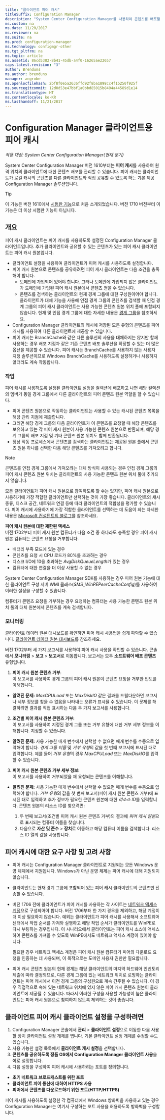 ```yaml
---
title: "클라이언트 피어 캐시"
titleSuffix: Configuration Manager
description: "System Center Configuration Manager를 사용하여 콘텐츠를 배포할 때는 클라이언트 콘텐츠 원본 위치에 대해 피어 캐시를 사용합니다."
ms.custom: na
ms.date: 11/20/2017
ms.reviewer: na
ms.suite: na
ms.prod: configuration-manager
ms.technology: configmgr-other
ms.tgt_pltfrm: na
ms.topic: article
ms.assetid: 86cd5382-8b41-45db-a4f0-16265ae22657
caps.latest.revision: "3"
author: Brenduns
ms.author: brenduns
manager: angrobe
ms.openlocfilehash: 2bf8f0e5a2636ffd92f8ba1898cc4f1b250f925f
ms.sourcegitcommit: 12d0d53e47bbf1a0bbd85015b8404a44589d1e14
ms.translationtype: HT
ms.contentlocale: ko-KR
ms.lasthandoff: 11/21/2017
---
```

# <a name="peer-cache-for-configuration-manager-clients"></a>Configuration Manager 클라이언트용 피어 캐시

*적용 대상: System Center Configuration Manager(현재 분기)*

System Center Configuration Manager 버전 1610부터는 **피어 캐시**를 사용하여 원격 위치의 클라이언트에 대한 콘텐츠 배포를 관리할 수 있습니다. 피어 캐시는 클라이언트가 로컬 캐시의 콘텐츠를 다른 클라이언트와 직접 공유할 수 있도록 하는 기본 제공 Configuration Manager 솔루션입니다.   

> [!TIP]  
> 이 기능은 버전 1610에서 [시험판 기능](/sccm/core/servers/manage/pre-release-features)으로 처음 소개되었습니다. 버전 1710 버전부터 이 기능은 더 이상 시험판 기능이 아닙니다.

## <a name="overview"></a>개요
피어 캐시 클라이언트는 피어 캐시를 사용하도록 설정된 Configuration Manager 클라이언트입니다. 추가 클라이언트와 공유할 수 있는 콘텐츠가 있는 피어 캐시 클라이언트는 피어 캐시 원본입니다.
 -  클라이언트 설정을 사용하여 클라이언트가 피어 캐시를 사용하도록 설정합니다.
 -  피어 캐시 원본으로 콘텐츠를 공유하려면 피어 캐시 클라이언트는 다음 조건을 충족해야 합니다.
    -  도메인에 가입되어 있어야 합니다. 그러나 도메인에 가입되지 않은 클라이언트가 도메인에 가입된 피어 캐시 원본에서 콘텐츠 얻을 수 있습니다.
    -  콘텐츠를 검색하는 클라이언트의 현재 경계 그룹에 대한 구성원이어야 합니다. 클라이언트가 대체 기능을 사용해 인접 경계 그룹의 콘텐츠를 검색할 때 인접 경계 그룹의 피어 캐시 클라이언트는 사용 가능한 콘텐츠 원본 위치 풀에 포함되지 않습니다. 현재 및 인접 경계 그룹에 대한 자세한 내용은 [경계 그룹](/sccm/core/servers/deploy/configure/define-site-boundaries-and-boundary-groups##a-namebkmkboundarygroupsa-boundary-groups)을 참조하세요.
 - Configuration Manager 클라이언트의 캐시에 저장된 모든 유형의 콘텐츠를 피어 캐시를 사용하여 다른 클라이언트에 제공할 수 있습니다.
 -  피어 캐시는 BranchCache와 같은 다른 솔루션의 사용을 대체하지는 않지만 함께 사용하는 경우 배포 지점과 같은 기존 콘텐츠 배포 솔루션을 확장할 수 있는 더 많은 옵션을 제공할 수 있습니다. 피어 캐시는 BranchCache를 사용하지 않는 사용자 지정 솔루션이므로 Windows BranchCache를 사용하도록 설정하거나 사용하지 않더라도 계속 작동합니다.

### <a name="operations"></a>작업

피어 캐시를 사용하도록 설정된 클라이언트 설정을 컬렉션에 배포하고 나면 해당 컬렉션의 멤버가 동일 경계 그룹에서 다른 클라이언트의 피어 콘텐츠 원본 역할을 할 수 있습니다.
 -  피어 콘텐츠 원본으로 작동하는 클라이언트는 사용할 수 있는 캐시된 콘텐츠 목록을 해당 관리 지점에 제출합니다.
 -  그러면 해당 경계 그룹의 다음 클라이언트가 이 콘텐츠를 요청할 때 해당 콘텐츠를 보유하고 있는 각 피어 캐시 원본이 사용 가능한 콘텐츠 원본으로 반환되며, 해당 경계 그룹의 배포 지점 및 기타 콘텐츠 원본 위치도 함께 반환됩니다.
 -  정상 작동 프로세스에서 콘텐츠를 검색하는 클라이언트는 제공된 원본 풀에서 콘텐츠 원본 하나를 선택한 다음 해당 콘텐츠를 가져오려고 합니다.

> [!NOTE]
> 콘텐츠를 인접 경계 그룹에서 가져오려는 대체 방식이 사용되는 경우 인접 경계 그룹의 피어 캐시 콘텐츠 원본 위치는 클라이언트의 사용 가능한 콘텐츠 원본 위치 풀에 추가되지 않습니다.  


모든 클라이언트가 피어 캐시 원본으로 참여하도록 할 수는 있지만, 피어 캐시 원본으로 사용하기에 가장 적합한 클라이언트만 선택하는 것이 가장 좋습니다.  클라이언트의 섀시 종류, 디스크 공간, 네트워크 연결 등에 따라 클라이언트의 적합성을 평가할 수 있습니다. 피어 캐시에 사용하기에 가장 적합한 클라이언트를 선택하는 데 도움이 되는 자세한 내용은 [Microsoft 컨설턴트의 블로그](https://blogs.technet.microsoft.com/setprice/2016/06/29/pe-peer-cache-custom-reporting-examples/)를 참조하세요.

**피어 캐시 원본에 대한 제한된 액세스**  
버전 1702부터 피어 캐시 원본 컴퓨터가 다음 조건 중 하나라도 충족할 경우 피어 캐시 원본 컴퓨터는 콘텐츠 요청을 거부합니다.  
  -  배터리 부족 모드에 있는 경우
  -  콘텐츠를 요청 시 CPU 로드가 80%를 초과하는 경우
  -  디스크 I/O에 10을 초과하는 *AvgDiskQueueLength*가 있는 경우
  -  컴퓨터에 대한 연결을 더 이상 사용할 수 없는 경우   

System Center Configuration Manager SDK를 사용하는 경우 피어 원본 기능에 대한 클라이언트 구성 서버 WMI 클래스(*SMS_WinPEPeerCacheConfig*)를 사용하여 이러한 설정을 구성할 수 있습니다.

컴퓨터가 콘텐츠 요청을 거부하는 경우 요청하는 컴퓨터는 사용 가능한 콘텐츠 원본 위치 풀의 대체 원본에서 콘텐츠를 계속 검색합니다.   



### <a name="monitoring"></a>모니터링   
클라이언트 데이터 원본 대시보드를 확인하면 피어 캐시 사용법을 쉽게 파악할 수 있습니다. [클라이언트 데이터 원본 대시보드](/sccm/core/servers/deploy/configure/monitor-content-you-have-distributed#client-data-sources-dashboard)를 참조하세요.

버전 1702부터 세 가지 보고서를 사용하여 피어 캐시 사용을 확인할 수 있습니다. 콘솔에서 **모니터링** > **보고** > **보고서**로 이동합니다. 보고서는 모두 **소프트웨어 배포 콘텐츠** 유형입니다.
1.  **피어 캐시 원본 콘텐츠 거부**:  
이 보고서를 사용하여 경계 그룹의 피어 캐시 원본이 콘텐츠 요청을 거부한 빈도를 이해합니다.
 - **알려진 문제:** *MaxCPULoad* 또는 *MaxDiskIO* 같은 결과를 드릴다운하면 보고서나 세부 정보를 찾을 수 없음을 나타내는 오류가 표시될 수 있습니다. 이 문제를 해결하려면 결과를 직접 표시하는 다음 두 가지 보고서를 사용합니다.

2. **조건별 피어 캐시 원본 콘텐츠 거부**:  
이 보고서를 사용하여 지정된 경계 그룹 또는 거부 유형에 대한 거부 세부 정보를 이해합니다. 지정할 수 있습니다.

  - **알려진 문제:** 사용 가능한 매개 변수에서 선택할 수 없으면 매개 변수를 수동으로 입력해야 합니다. *경계 그룹 이름* 및 *거부 유형*의 값을 첫 번째 보고서에 표시된 대로 입력합니다. 예를 들어 *거부 유형*의 경우 *MaxCPULoad* 또는 *MaxDiskIO*를 입력할 수 있습니다.

3. **피어 캐시 원본 콘텐츠 거부 세부 정보**:   
  이 보고서를 사용하여 거부되었을 때 요청되는 콘텐츠를 이해합니다.

 - **알려진 문제:** 사용 가능한 매개 변수에서 선택할 수 없으면 매개 변수를 수동으로 입력해야 합니다. *거부 유형*의 값을 첫 번째 보고서(피어 캐시 원본 콘텐츠 거부)에 표시된 대로 입력하고 추가 정보가 필요한 콘텐츠 원본에 대한 *리소스 ID*를 입력합니다.  콘텐츠 원본의 리소스 ID를 찾으려면:  

    1. 두 번째 보고서(조건별 피어 캐시 원본 콘텐츠 거부)의 결과에 *피어 캐시 원본*으로 표시되는 컴퓨터 이름을 찾습니다.  
    2. 다음으로 **자산 및 준수** > **장치**로 이동하고 해당 컴퓨터 이름을 검색합니다. 리소스 ID 열의 값을 사용합니다.  


## <a name="requirements-and-considerations-for-peer-cache"></a>피어 캐시에 대한 요구 사항 및 고려 사항
-   피어 캐시는 Configuration Manager 클라이언트로 지원되는 모든 Windows 운영 체제에서 지원됩니다. Windows가 아닌 운영 체제는 피어 캐시에 대해 지원되지 않습니다.

-   클라이언트는 현재 경계 그룹에 포함되어 있는 피어 캐시 클라이언트의 콘텐츠만 전송할 수 있습니다.

-   버전 1706 전에 클라이언트가 피어 캐시를 사용하는 각 사이트는 [네트워크 액세스 계정](/sccm/core/plan-design/hierarchy/manage-accounts-to-access-content#a-namebkmknaaa-network-access-account)으로 구성되어야 합니다. 버전 1706부터 한 가지 경우를 제외하고, 해당 계정이 더 이상 필요하지 않습니다.  예외는 클라이언트가 피어 캐시를 사용해서 소프트웨어 센터에서 작업 순서를 가져와 실행하고 해당 작업 순서가 클라이언트를 WinPE로 다시 부팅하는 경우입니다.  이 시나리오에서 클라이언트는 피어 캐시 소스에 액세스하여 콘텐츠를 가져올 수 있도록 WinPE에서도 네트워크 액세스 계정이 있어야 합니다.

    필요한 경우 네트워크 액세스 계정은 피어 캐시 원본 컴퓨터가 피어의 다운로드 요청을 인증하는 데 사용되며, 이 목적으로는 도메인 사용자 권한만 필요합니다.

-   피어 캐시 콘텐츠 원본의 현재 경계는 해당 클라이언트의 마지막 하드웨어 인벤토리 제출에 따라 결정되므로, 다른 경계 그룹에 있는 네트워크 위치로 로밍하는 클라이언트는 피어 캐시에서 이전 경계 그룹의 구성원으로 계속 간주될 수 있습니다. 이 경우 직접적으로 속해 있는 네트워크 위치에 있지 않은 피어 캐시 콘텐츠 원본이 클라이언트에 제공될 수 있습니다. 따라서 이러한 구성을 사용할 가능성이 높은 클라이언트는 피어 캐시 원본으로 참여하지 않도록 제외하는 것이 좋습니다.

## <a name="to-configure-client-peer-cache-client-settings"></a>클라이언트 피어 캐시 클라이언트 설정을 구성하려면
1.  Configuration Manager 콘솔에서 **관리** > **클라이언트 설정**으로 이동한 다음 사용할 장치 클라이언트 설정 개체를 엽니다. 기본 클라이언트 설정 개체를 수정할 수도 있습니다.
2.  사용 가능한 설정 목록에서 **클라이언트 캐시 설정**을 선택합니다.
3.  **콘텐츠를 공유하도록 정품 OS에서 Configuration Manager 클라이언트 사용**을 **예**로 설정합니다.
4.  다음 설정을 구성하여 피어 캐시에 사용하려는 포트를 정의합니다.  
  -  **초기 네트워크 브로드캐스트를 위한 포트**
  -  **클라이언트 피어 통신에 대하여 HTTPS 사용**
  -  **피어에서 콘텐츠를 다운로드하기 위한 포트(HTTP/HTTPS)**

피어 캐시를 사용하도록 설정한 각 컴퓨터에서 Windows 방화벽을 사용하고 있는 경우 Configuration Manager는 여기서 구성하는 포트 사용을 허용하도록 방화벽을 구성합니다.
